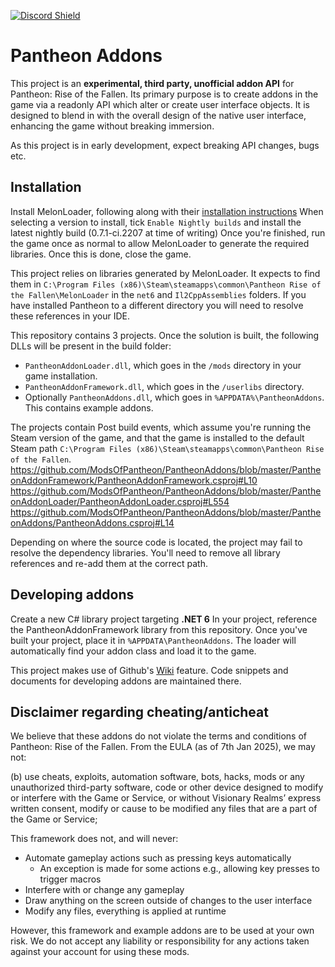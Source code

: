 [![Discord Shield](https://discord.com/api/guilds/1336392386024177786/widget.png?style=shield)](https://discord.gg/JtyuP26w95)

# Pantheon Addons
This project is an **experimental, third party, unofficial addon API** for Pantheon: Rise of the Fallen. Its primary purpose is to create addons in the game via a readonly API which alter or create user interface objects. It is designed to blend in with the overall design of the native user interface, enhancing the game without breaking immersion.

As this project is in early development, expect breaking API changes, bugs etc.

## Installation
Install MelonLoader, following along with their [installation instructions](https://melonwiki.xyz/#/?id=requirements)
When selecting a version to install, tick `Enable Nightly builds` and install the latest nightly build (0.7.1-ci.2207 at time of writing)
Once you're finished, run the game once as normal to allow MelonLoader to generate the required libraries. Once this is done, close the game.

This project relies on libraries generated by MelonLoader. It expects to find them in `C:\Program Files (x86)\Steam\steamapps\common\Pantheon Rise of the Fallen\MelonLoader` in the `net6` and `Il2CppAssemblies` folders. If you have installed Pantheon to a different directory you will need to resolve these references in your IDE.

This repository contains 3 projects. Once the solution is built, the following DLLs will be present in the build folder:
* `PantheonAddonLoader.dll`, which goes in the `/mods` directory in your game installation.
* `PantheonAddonFramework.dll`, which goes in the `/userlibs` directory.
* Optionally `PantheonAddons.dll`, which goes in `%APPDATA%\PantheonAddons`. This contains example addons.

The projects contain Post build events, which assume you're running the Steam version of the game, and that the game is installed to the default Steam path `C:\Program Files (x86)\Steam\steamapps\common\Pantheon Rise of the Fallen`.
https://github.com/ModsOfPantheon/PantheonAddons/blob/master/PantheonAddonFramework/PantheonAddonFramework.csproj#L10
https://github.com/ModsOfPantheon/PantheonAddons/blob/master/PantheonAddonLoader/PantheonAddonLoader.csproj#L554
https://github.com/ModsOfPantheon/PantheonAddons/blob/master/PantheonAddons/PantheonAddons.csproj#L14

Depending on where the source code is located, the project may fail to resolve the dependency libraries. You'll need to remove all library references and re-add them at the correct path.

## Developing addons
Create a new C# library project targeting **.NET 6**
In your project, reference the PantheonAddonFramework library from this repository.
Once you've built your project, place it in `%APPDATA\PantheonAddons`. The loader will automatically find your addon class and load it to the game.

This project makes use of Github's [Wiki](https://github.com/ModsOfPantheon/PantheonAddons/wiki) feature. Code snippets and documents for developing addons are maintained there.

## Disclaimer regarding cheating/anticheat
We believe that these addons do not violate the terms and conditions of Pantheon: Rise of the Fallen. From the EULA (as of 7th Jan 2025), we may not:

(b) use cheats, exploits, automation software, bots, hacks, mods or any unauthorized third-party software,
code or other device designed to modify or interfere with the Game or Service, or without Visionary Realms’
express written consent, modify or cause to be modified any files that are a part of the Game or Service;

This framework does not, and will never:

* Automate gameplay actions such as pressing keys automatically
  * An exception is made for some actions e.g., allowing key presses to trigger macros
* Interfere with or change any gameplay
* Draw anything on the screen outside of changes to the user interface
* Modify any files, everything is applied at runtime

However, this framework and example addons are to be used at your own risk. We do not accept any liability or responsibility for any actions taken against your account for using these mods.
